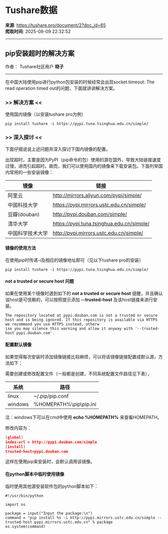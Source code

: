 # Tushare数据

**来源**: https://tushare.pro/document/2?doc_id=65  
**爬取时间**: 2025-08-09 22:32:52

---

## pip安装超时的解决方案

作者： Tushare社区用户 **晓子**

---

在中国大陆使用pip进行python包安装的时候经常会出现socket.timeout: The read operation timed out的问题，下面就讲讲解决方案。

### >> 解决方案 <<

使用国内镜像（以安装tushare pro为例）

```
pip install tushare -i https://pypi.tuna.tsinghua.edu.cn/simple/
```

### >> 深入探讨 <<

下面仔细说说上述问题并深入探讨下国内镜像的配置。

出现超时，主要是因为PyPI（pip命令的包）使用的源在国外，导致大陆链接速度过慢，进而引起超时。故而，我们可以使用国内的镜像来下载安装包。下面列举国内常用的一些安装镜像：

| 镜像 | 链接 |
| --- | --- |
| 阿里云 | <http://mirrors.aliyun.com/pypi/simple/> |
| 中国科技大学 | <https://pypi.mirrors.ustc.edu.cn/simple/> |
| 豆瓣(douban) | <http://pypi.douban.com/simple/> |
| 清华大学 | <https://pypi.tuna.tsinghua.edu.cn/simple/> |
| 中国科学技术大学 | <http://pypi.mirrors.ustc.edu.cn/simple/> |

#### 镜像的使用方法

在使用pip时传递-i及相应的镜像地址即可（见以下tushare pro的安装）

```
pip install tushare -i https://pypi.tuna.tsinghua.edu.cn/simple/
```

#### not a trusted or secure host 问题

如果在使用某个镜像时遇到如下的 **not a trusted or secure host** 提醒，并且确认该host是可信赖的，可以按照提示添加 **--trusted-host** 及该host链接来进行安装。

```
The repository located at pypi.douban.com is not a trusted or secure host and is being ignored. If this repository is available via HTTPS we recommend you use HTTPS instead, otherw
ise you may silence this warning and allow it anyway with '--trusted-host pypi.douban.com'.
```

#### 配置默认镜像

如果觉得每次安装时添加镜像链接比较麻烦，可以将该镜像链接配置成默认源，方法如下：

需要创建或修改配置文件（一般都是创建，不同系统配置文件路径见下表），

| 系统 | 路径 |
| --- | --- |
| linux | ~/.pip/pip.conf |
| windows | %HOMEPATH%\pip\pip.ini |

注：windows下可以在cmd中使用 **echo %HOMEPATH%** 来查看HOMEPATH。

修改内容为：

```json
[global]
index-url = http://pypi.douban.com/simple
[install]
trusted-host=pypi.douban.com
```

这样在使用pip来安装时，会默认调用该镜像。

#### 在python脚本中临时使用镜像

临时使用其他源安装软件包的python脚本如下：

```
#!/usr/bin/python

import os

package = input("Input the package:\n")
command = "pip install %s -i http://pypi.mirrors.ustc.edu.cn/simple --trusted-host pypi.mirrors.ustc.edu.cn" % package
os.system(command)
```
